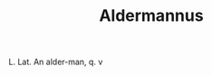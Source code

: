 ---
title: Aldermannus
permalink: "/definitions/aldermannus.html"
body: L. Lat. An alder-man, q. v
published_at: '2018-07-07'
layout: post
---